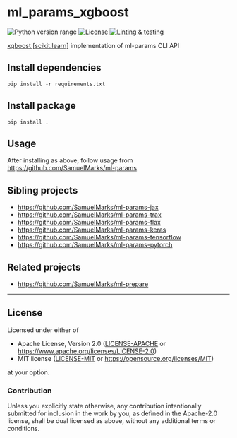 ml_params_xgboost
=================
![Python version range](https://img.shields.io/badge/python-3.6%E2%80%933.8+-blue.svg)
[![License](https://img.shields.io/badge/license-Apache--2.0%20OR%20MIT-blue.svg)](https://opensource.org/licenses/Apache-2.0)
[![Linting & testing](https://github.com/SamuelMarks/ml-params-xgboost/workflows/Linting%20&%20testing/badge.svg)](https://github.com/SamuelMarks/ml-params-xgboost/actions)

[xgboost [scikit.learn]](https://scikit-learn.org) implementation of ml-params CLI API

## Install dependencies

    pip install -r requirements.txt

## Install package

    pip install .

## Usage

After installing as above, follow usage from https://github.com/SamuelMarks/ml-params

## Sibling projects

  - https://github.com/SamuelMarks/ml-params-jax
  - https://github.com/SamuelMarks/ml-params-trax
  - https://github.com/SamuelMarks/ml-params-flax
  - https://github.com/SamuelMarks/ml-params-keras
  - https://github.com/SamuelMarks/ml-params-tensorflow
  - https://github.com/SamuelMarks/ml-params-pytorch

## Related projects

  - https://github.com/SamuelMarks/ml-prepare

---

## License

Licensed under either of

- Apache License, Version 2.0 ([LICENSE-APACHE](LICENSE-APACHE) or <https://www.apache.org/licenses/LICENSE-2.0>)
- MIT license ([LICENSE-MIT](LICENSE-MIT) or <https://opensource.org/licenses/MIT>)

at your option.

### Contribution

Unless you explicitly state otherwise, any contribution intentionally submitted
for inclusion in the work by you, as defined in the Apache-2.0 license, shall be
dual licensed as above, without any additional terms or conditions.
